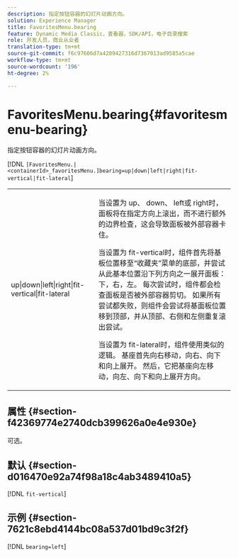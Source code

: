 ```yaml
---
description: 指定按钮容器的幻灯片动画方向。
solution: Experience Manager
title: FavoritesMenu.bearing
feature: Dynamic Media Classic，查看器，SDK/API，电子目录搜索
role: 开发人员，商业从业者
translation-type: tm+mt
source-git-commit: f6c97606d7a4209427316d7367013ad9585a5cae
workflow-type: tm+mt
source-wordcount: '196'
ht-degree: 2%

---
```



# FavoritesMenu.bearing{#favoritesmenu-bearing}

指定按钮容器的幻灯片动画方向。

[!DNL `[FavoritesMenu.|<containerId>_favoritesMenu.]bearing=up|down|left|right|fit-vertical|fit-lateral`]

<table id="table_2B109D2F91E64B5382B31921C3780FA5"> 
 <tbody> 
  <tr> 
   <td colname="col1"> <p><span class="codeph"> up|down|left|right|fit-vertical|fit-lateral</span> </p> </td> 
   <td colname="col2"> <p> 当设置为<span class="codeph"> up</span>、<span class="codeph"> down</span>、<span class="codeph"> left</span>或<span class="codeph"> right</span>时，面板将在指定方向上滚出，而不进行额外的边界检查，这会导致面板被外部容器卡住。 </p> <p>当设置为<span class="codeph"> fit-vertical</span>时，组件首先将基板位置移至“收藏夹”菜单的底部，并尝试从此基本位置沿下列方向之一展开面板：下，右，左。 每次尝试时，组件都会检查面板是否被外部容器剪切。 如果所有尝试都失败，则组件会尝试将基面板位置移到顶部，并从顶部、右侧和左侧重复滚出尝试。 </p> <p>当设置为<span class="codeph"> fit-lateral</span>时，组件使用类似的逻辑。 基座首先向右移动，向右、向下和向上展开。 然后，它把基座向左移动，向左、向下和向上展开方向。 </p> </td> 
  </tr> 
 </tbody> 
</table>

## 属性 {#section-f42369774e2740dcb399626a0e4e930e}

可选。

## 默认 {#section-d016470e92a74f98a18c4ab3489410a5}

[!DNL `fit-vertical`]

## 示例 {#section-7621c8ebd4144bc08a537d01bd9c3f2f}

[!DNL `bearing=left`]
